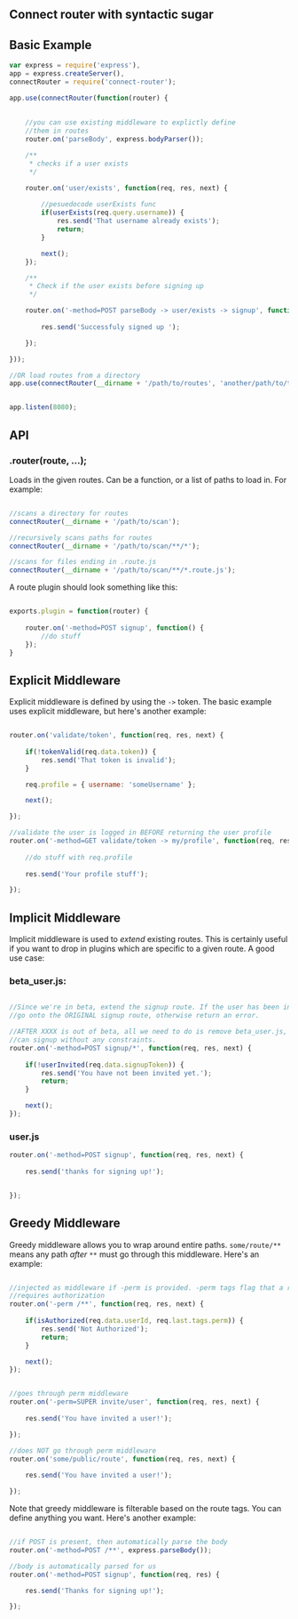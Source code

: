 ## Connect router with syntactic sugar

## Basic Example

```javascript
var express = require('express'),
app = express.createServer(),
connectRouter = require('connect-router');

app.use(connectRouter(function(router) {
		
	
	//you can use existing middleware to explictly define
	//them in routes
	router.on('parseBody', express.bodyParser());

	/**
	 * checks if a user exists
	 */

	router.on('user/exists', function(req, res, next) {
			
		//pesuedocode userExists func
		if(userExists(req.query.username)) {
			res.send('That username already exists');
			return;
		}

		next();
	});

	/**
	 * Check if the user exists before signing up
	 */

	router.on('-method=POST parseBody -> user/exists -> signup', function(req, res, next) {
		
		res.send('Successfuly signed up ');

	});

}));

//OR load routes from a directory
app.use(connectRouter(__dirname + '/path/to/routes', 'another/path/to/traverse/**/*')); 


app.listen(8080);
```

## API

### .router(route, ...);

Loads in the given routes. Can be a function, or a list of paths to load in. For example:

```javascript

//scans a directory for routes
connectRouter(__dirname + '/path/to/scan');

//recursively scans paths for routes
connectRouter(__dirname + '/path/to/scan/**/*');

//scans for files ending in .route.js
connectRouter(__dirname + '/path/to/scan/**/*.route.js');


```

A route plugin should look something like this:

```javascript

exports.plugin = function(router) {
	
	router.on('-method=POST signup', function() {
		//do stuff
	});
}

```



## Explicit Middleware

Explicit middleware is defined by using the `->` token. The basic example uses explicit middleware, but here's another example:

```javascript

router.on('validate/token', function(req, res, next) {
	
	if(!tokenValid(req.data.token)) {
		res.send('That token is invalid');
	}

	req.profile = { username: 'someUsername' };

	next();

});

//validate the user is logged in BEFORE returning the user profile
router.on('-method=GET validate/token -> my/profile', function(req, res, next) {
	
	//do stuff with req.profile
	
	res.send('Your profile stuff');

});

```

## Implicit Middleware

Implicit middleware is used to *extend* existing routes. This is certainly useful if you want to drop in plugins which are specific to a given route. A good use case:


### beta_user.js:

```javascript

//Since we're in beta, extend the signup route. If the user has been invited, then
//go onto the ORIGINAL signup route, otherwise return an error. 

//AFTER XXXX is out of beta, all we need to do is remove beta_user.js, and users
//can signup without any constraints.
router.on('-method=POST signup/*', function(req, res, next) {
	
	if(!userInvited(req.data.signupToken)) {
		res.send('You have not been invited yet.');
		return;
	}

	next();
});

```

### user.js

```javascript
router.on('-method=POST signup', function(req, res, next) {
	
	res.send('thanks for signing up!');


});
```

## Greedy Middleware

Greedy middleware allows you to wrap around entire paths. `some/route/**` means any path *after* `**` must go through this middleware. Here's an example:

```javascript

//injected as middleware if -perm is provided. -perm tags flag that a route
//requires authorization
router.on('-perm /**', function(req, res, next) {
	
	if(isAuthorized(req.data.userId, req.last.tags.perm)) {
		res.send('Not Authorized');
		return;
	}

	next();
});


//goes through perm middleware
router.on('-perm=SUPER invite/user', function(req, res, next) {
	
	res.send('You have invited a user!');

});

//does NOT go through perm middleware
router.on('some/public/route', function(req, res, next) {
	
	res.send('You have invited a user!');

});
```

Note that greedy middleware is filterable based on the route tags. You can define anything you want. Here's another
example:

```javascript

//if POST is present, then automatically parse the body
router.on('-method=POST /**', express.parseBody());

//body is automatically parsed for us
router.on('-method=POST signup', function(req, res) {

	res.send('Thanks for signing up!');

});
```




